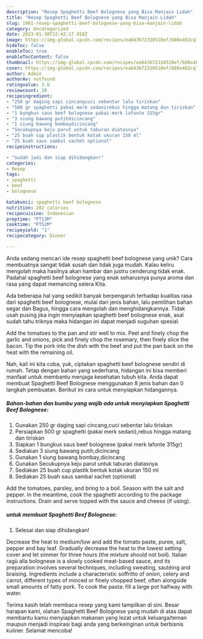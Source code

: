 ```yaml
---
description: "Resep Spaghetti Beef Bolognese yang Bisa Manjain Lidah"
title: "Resep Spaghetti Beef Bolognese yang Bisa Manjain Lidah"
slug: 1961-resep-spaghetti-beef-bolognese-yang-bisa-manjain-lidah
category: Uncategorized
date: 2023-01-30T22:42:17.918Z
image: https://img-global.cpcdn.com/recipes/ea643672310510ef/680x482cq70/spaghetti-beef-bolognese-foto-resep-utama.jpg
hideToc: false
enableToc: true
enableTocContent: false
thumbnail: https://img-global.cpcdn.com/recipes/ea643672310510ef/680x482cq70/spaghetti-beef-bolognese-foto-resep-utama.jpg
cover: https://img-global.cpcdn.com/recipes/ea643672310510ef/680x482cq70/spaghetti-beef-bolognese-foto-resep-utama.jpg
author: Admin
authorAv: notfound
ratingvalue: 3.6
reviewcount: 20
recipeingredient:
- "250 gr daging sapi cincangcuci sebentar lalu tiriskan"
- "500 gr spaghetti pakai merk sedanirebus hingga matang dan tiriskan"
- "1 bungkus saus beef bolognese pakai merk lafonte 315gr"
- "3 siung bawang putihdicincang"
- "1 siung bawang bombaydicincang"
- "Secukupnya keju parut untuk taburan diatasnya"
- "25 buah cup plastik bentuk kotak ukuran 150 ml"
- "25 buah saus sambal sachet optional"
recipeinstructions:

- "Sudah jadi dan siap dihidangkan!"
categories:
- Resep
tags:
- spaghetti
- beef
- bolognese

katakunci: spaghetti beef bolognese 
nutrition: 202 calories
recipecuisine: Indonesian
preptime: "PT13M"
cooktime: "PT52M"
recipeyield: "1"
recipecategory: Dinner

---
```





Anda sedang mencari ide resep spaghetti beef bolognese yang unik? Cara membuatnya sangat tidak susah dan tidak juga mudah. Kalau keliru mengolah maka hasilnya akan hambar dan justru cenderung tidak enak. Padahal spaghetti beef bolognese yang enak seharusnya punya aroma dan rasa yang dapat memancing selera Kita.





Ada beberapa hal yang sedikit banyak berpengaruh terhadap kualitas rasa dari spaghetti beef bolognese, mulai dari jenis bahan, lalu pemilihan bahan segar dan Bagus, hingga cara mengolah dan menghidangkannya. Tidak usah pusing jika ingin menyiapkan spaghetti beef bolognese enak,      asal sudah tahu triknya maka hidangan ini dapat menjadi suguhan spesial.














Add the tomatoes to the pan and stir well to mix. Peel and finely chop the garlic and onions, pick and finely chop the rosemary, then finely slice the bacon. Tip the pork into the dish with the beef and put the pan back on the heat with the remaining oil.






Nah, kali ini kita coba, yuk, ciptakan spaghetti beef bolognese sendiri di rumah. Tetap dengan bahan yang sederhana, hidangan ini bisa memberi manfaat untuk membantu menjaga kesehatan tubuh kita. Anda dapat membuat Spaghetti Beef Bolognese menggunakan 8 jenis bahan dan 0 langkah pembuatan. Berikut ini cara untuk menyiapkan hidangannya.

<!--inarticleads1-->

##### Bahan-bahan dan bumbu yang wajib ada untuk menyiapkan Spaghetti Beef Bolognese:

1. Gunakan 250 gr daging sapi cincang,cuci sebentar lalu tiriskan
1. Persiapkan 500 gr spaghetti (pakai merk sedani),rebus hingga matang dan tiriskan
1. Siapkan 1 bungkus saus beef bolognese (pakai merk lafonte 315gr)
1. Sediakan 3 siung bawang putih,dicincang
1. Gunakan 1 siung bawang bombay,dicincang
1. Gunakan Secukupnya keju parut untuk taburan diatasnya
1. Sediakan 25 buah cup plastik bentuk kotak ukuran 150 ml
1. Sediakan 25 buah saus sambal sachet (optional)


Add the tomatoes, parsley, and bring to a boil. Season with the salt and pepper. In the meantime, cook the spaghetti according to the package instructions. Drain and serve topped with the sauce and cheese (if using). 

<!--inarticleads2-->

#####  untuk membuat Spaghetti Beef Bolognese:


1. Selesai dan siap dihidangkan!

Decrease the heat to medium/low and add the tomato paste, puree, salt, pepper and bay leaf. Gradually decrease the heat to the lowest setting cover and let simmer for three hours (the mixture should not boil). Italian ragù alla bolognese is a slowly cooked meat-based sauce, and its preparation involves several techniques, including sweating, sautéing and braising. Ingredients include a characteristic soffritto of onion, celery and carrot, different types of minced or finely chopped beef, often alongside small amounts of fatty pork. To cook the pasta: fill a large pot halfway with water. 

Terima kasih telah membaca resep yang kami tampilkan di sini. Besar harapan kami, olahan Spaghetti Beef Bolognese yang mudah di atas dapat membantu kamu menyiapkan makanan yang lezat untuk keluarga/teman maupun menjadi inspirasi bagi anda yang berkeinginan untuk berbisnis kuliner. Selamat mencoba!
